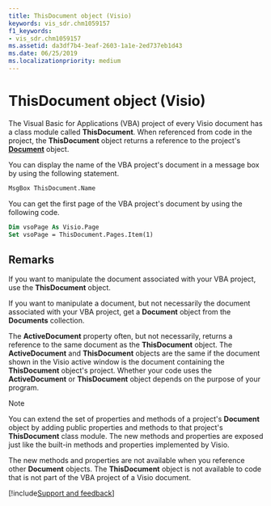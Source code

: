 ```yaml
---
title: ThisDocument object (Visio)
keywords: vis_sdr.chm1059157
f1_keywords:
- vis_sdr.chm1059157
ms.assetid: da3df7b4-3eaf-2603-1a1e-2ed737eb1d43
ms.date: 06/25/2019
ms.localizationpriority: medium
---
```



# ThisDocument object (Visio)

The Visual Basic for Applications (VBA) project of every Visio document has a class module called **ThisDocument**. When referenced from code in the project, the **ThisDocument** object returns a reference to the project's **[Document](../../api/visio.document.md)** object.

You can display the name of the VBA project's document in a message box by using the following statement. 

```vb
MsgBox ThisDocument.Name
```

You can get the first page of the VBA project's document by using the following code. 

```vb
Dim vsoPage As Visio.Page 
Set vsoPage = ThisDocument.Pages.Item(1)
```

## Remarks

If you want to manipulate the document associated with your VBA project, use the **ThisDocument** object. 

If you want to manipulate a document, but not necessarily the document associated with your VBA project, get a **Document** object from the **Documents** collection.

The **ActiveDocument** property often, but not necessarily, returns a reference to the same document as the **ThisDocument** object. The **ActiveDocument** and **ThisDocument** objects are the same if the document shown in the Visio active window is the document containing the **ThisDocument** object's project. Whether your code uses the **ActiveDocument** or **ThisDocument** object depends on the purpose of your program.

> [!NOTE] 
> You can extend the set of properties and methods of a project's **Document** object by adding public properties and methods to that project's **ThisDocument** class module. The new methods and properties are exposed just like the built-in methods and properties implemented by Visio.
> 
> The new methods and properties are not available when you reference other **Document** objects. The **ThisDocument** object is not available to code that is not part of the VBA project of a Visio document.

[!include[Support and feedback](~/includes/feedback-boilerplate.md)]